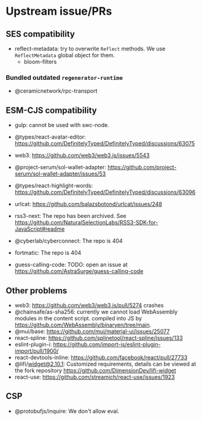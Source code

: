 # Upstream issue/PRs

## SES compatibility

- reflect-metadata: try to overwrite `Reflect` methods. We use `ReflectMetadata` global object for them.
  - bloom-filters

### Bundled outdated `regenerator-runtime`

- @ceramicnetwork/rpc-transport

## ESM-CJS compatibility

- gulp: cannot be used with swc-node.
- @types/react-avatar-editor: <https://github.com/DefinitelyTyped/DefinitelyTyped/discussions/63075>
- web3: <https://github.com/web3/web3.js/issues/5543>
- @project-serum/sol-wallet-adapter: <https://github.com/project-serum/sol-wallet-adapter/issues/53>
- @types/react-highlight-words: <https://github.com/DefinitelyTyped/DefinitelyTyped/discussions/63096>
- urlcat: <https://github.com/balazsbotond/urlcat/issues/248>

- rss3-next: The repo has been archived. See <https://github.com/NaturalSelectionLabs/RSS3-SDK-for-JavaScript#readme>
- @cyberlab/cyberconnect: The repo is 404
- fortmatic: The repo is 404
- guess-calling-code: TODO: open an issue at <https://github.com/AstraSurge/guess-calling-code>

## Other problems

- web3: <https://github.com/web3/web3.js/pull/5274> crashes
- @chainsafe/as-sha256: currently we cannot load WebAssembly modules in the content script. compiled into JS by <https://github.com/WebAssembly/binaryen/tree/main>.
- @mui/base: <https://github.com/mui/material-ui/issues/25077>
- react-spline: <https://github.com/splinetool/react-spline/issues/133>
- eslint-plugin-i: <https://github.com/import-js/eslint-plugin-import/pull/1900/>
- react-devtools-inline: <https://github.com/facebook/react/pull/27733>
- @lifi/widget@2.10.1: Customized requirements, details can be viewed at the fork repository <https://github.com/DimensionDev/lifi-widget>
- react-use: <https://github.com/streamich/react-use/issues/1923>

## CSP

- @protobufjs/inquire: We don't allow eval.
